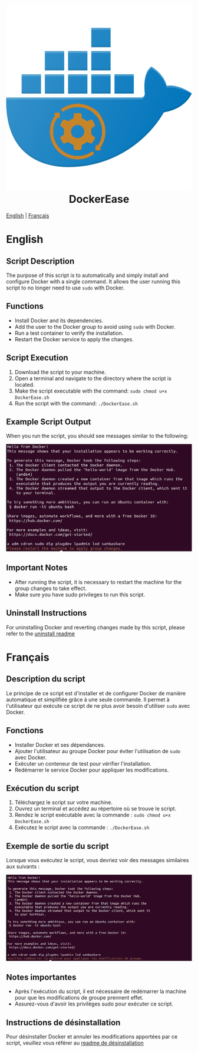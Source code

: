 <h1 align="center">
<br>
<a href="https://github.com/StarKev"><img src="sources/DockerEase.png"></a>
<br>
DockerEase
<br>
</h1>

[English](#english) | [Français](#français)

# English

## Script Description
The purpose of this script is to automatically and simply install and configure Docker with a single command. It allows the user running this script to no longer need to use `sudo` with Docker.

## Functions
- Install Docker and its dependencies.
- Add the user to the Docker group to avoid using `sudo` with Docker.
- Run a test container to verify the installation.
- Restart the Docker service to apply the changes.

## Script Execution
1. Download the script to your machine.
2. Open a terminal and navigate to the directory where the script is located.
3. Make the script executable with the command: `sudo chmod u+x DockerEase.sh`
4. Run the script with the command: `./DockerEase.sh`

## Example Script Output
When you run the script, you should see messages similar to the following:

<img src="sources/execution-eng.png">

## Important Notes
- After running the script, it is necessary to restart the machine for the group changes to take effect.
- Make sure you have sudo privileges to run this script.

## Uninstall Instructions

For uninstalling Docker and reverting changes made by this script, please refer to the [uninstall readme](./uninstall.md)

#

# Français

## Description du script
Le principe de ce script est d'installer et de configurer Docker de manière automatique et simplifiée grâce à une seule commande. Il permet à l'utilisateur qui exécute ce script de ne plus avoir besoin d'utiliser `sudo` avec Docker.

## Fonctions
- Installer Docker et ses dépendances.
- Ajouter l'utilisateur au groupe Docker pour éviter l'utilisation de `sudo` avec Docker.
- Exécuter un conteneur de test pour vérifier l'installation.
- Redémarrer le service Docker pour appliquer les modifications.

## Exécution du script
1. Téléchargez le script sur votre machine.
2. Ouvrez un terminal et accédez au répertoire où se trouve le script.
3. Rendez le script exécutable avec la commande : `sudo chmod u+x DockerEase.sh`
4. Exécutez le script avec la commande : `./DockerEase.sh`

## Exemple de sortie du script
Lorsque vous exécutez le script, vous devriez voir des messages similaires aux suivants :

<img src="sources/execution-fr.png">

## Notes importantes
- Après l'exécution du script, il est nécessaire de redémarrer la machine pour que les modifications de groupe prennent effet.
- Assurez-vous d'avoir les privilèges sudo pour exécuter ce script.

## Instructions de désinstallation

Pour désinstaller Docker et annuler les modifications apportées par ce script, veuillez vous référer au [readme de désinstallation](./uninstall.md)


